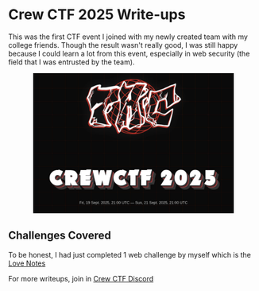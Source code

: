 # Crew CTF 2025 Write-ups

This was the first CTF event I joined with my newly created team with my college friends. Though the result wasn't really good, I was still happy because I could learn a lot from this event, especially in web security (the field that I was entrusted by the team).

<p style="text-align: center;">
<img src="./crew-ctf-2025-bg.webp" alt="Crew CTF 2025" style="width: 80%; height: auto;">
</p>

## Challenges Covered

To be honest, I had just completed 1 web challenge by myself which is the [Love Notes](./love-notes.md)

For more writeups, join in [Crew CTF Discord](https://discord.gg/rW3dj7GhDq)
